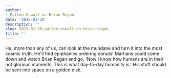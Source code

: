 ```yaml
---
author:
- Patton Oswalt on Brian Regan
date: '2015-01-30'
description: ''
slug: 2015-01-30-patton-oswalt-on-brian-regan
title: ''
---
```

He, more than any of us, can look at the mundane and turn it into the most cosmic truth. He'll find epiphanies ordering donuts! Martians could come down and watch Brian Regan and go, 'Now I know how humans are in their not glorious moments. This is what day-to-day humanity is.' His stuff should be sent into space on a golden disk.



